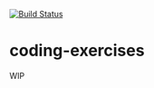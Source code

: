 [![Build Status](https://app.travis-ci.com/dyeroshenko/coding-exercises.svg?branch=main)](https://app.travis-ci.com/dyeroshenko/coding-exercises)

# coding-exercises
WIP
